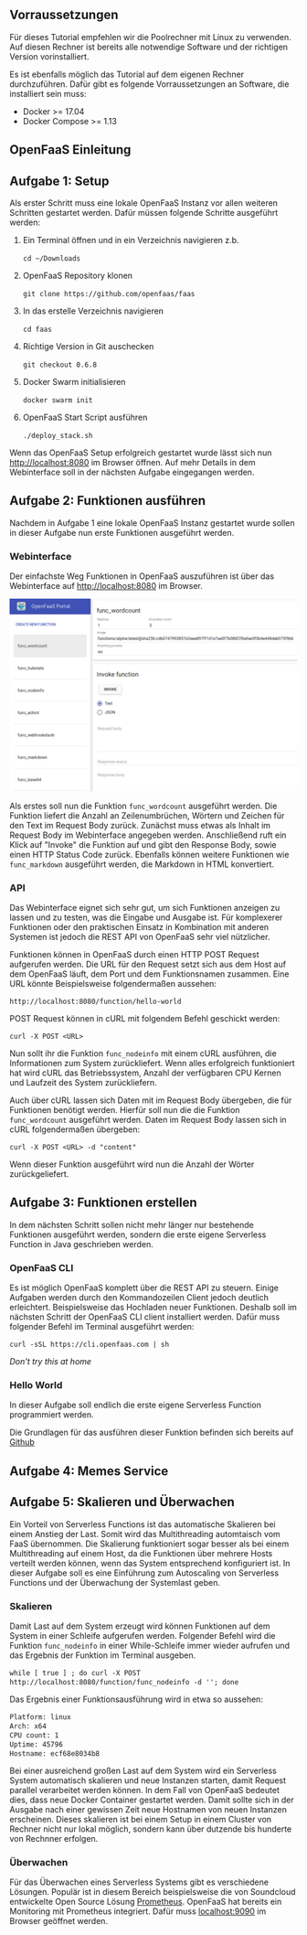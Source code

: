 ## Vorraussetzungen
Für dieses Tutorial empfehlen wir die Poolrechner mit Linux zu verwenden. Auf diesen Rechner ist bereits alle notwendige Software und der richtigen Version vorinstalliert.

Es ist ebenfalls möglich das Tutorial auf dem eigenen Rechner durchzuführen.
Dafür gibt es folgende Vorraussetzungen an Software, die installiert sein muss:
- Docker >= 17.04
- Docker Compose >= 1.13

## OpenFaaS Einleitung

## Aufgabe 1: Setup
Als erster Schritt muss eine lokale OpenFaaS Instanz vor allen weiteren Schritten gestartet werden. Dafür müssen folgende Schritte ausgeführt werden:

1. Ein Terminal öffnen und in ein Verzeichnis navigieren z.b.

    `cd ~/Downloads`
2. OpenFaaS Repository klonen

    `git clone https://github.com/openfaas/faas`
3. In das erstelle Verzeichnis navigieren

     `cd faas`
4. Richtige Version in Git auschecken

    `git checkout 0.6.8`
4. Docker Swarm initialisieren

    `docker swarm init`
5. OpenFaaS Start Script ausführen

    `./deploy_stack.sh`

Wenn das OpenFaaS Setup erfolgreich gestartet wurde lässt sich nun [http://localhost:8080](http://localhost:8080) im Browser öffnen. Auf mehr Details in dem Webinterface soll in der nächsten Aufgabe eingegangen werden.

## Aufgabe 2: Funktionen ausführen
Nachdem in Aufgabe 1 eine lokale OpenFaaS Instanz gestartet wurde sollen in dieser Aufgabe nun erste Funktionen ausgeführt werden.

### Webinterface
Der einfachste Weg Funktionen in OpenFaaS auszuführen ist über das Webinterface auf [http://localhost:8080](http://localhost:8080) im Browser.

![openfaas ui](images/openfaas-ui.png)

Als erstes soll nun die Funktion `func_wordcount` ausgeführt werden. Die Funktion liefert die Anzahl an Zeilenumbrüchen, Wörtern und Zeichen für den Text im Request Body zurück. Zunächst muss etwas als Inhalt im Request Body im Webinterface angegeben werden. Anschließend ruft ein Klick auf "Invoke" die Funktion auf und gibt den Response Body, sowie einen HTTP Status Code zurück. Ebenfalls können weitere Funktionen wie `func_markdown` ausgeführt werden, die Markdown in HTML konvertiert.

### API
Das Webinterface eignet sich sehr gut, um sich Funktionen anzeigen zu lassen und zu testen, was die Eingabe und Ausgabe ist. Für komplexerer Funktionen oder den praktischen Einsatz in Kombination mit anderen Systemen ist jedoch die REST API von OpenFaaS sehr viel nützlicher.

Funktionen können in OpenFaaS durch einen HTTP POST Request aufgerufen werden. Die URL für den Request setzt sich aus dem Host auf dem OpenFaaS läuft, dem Port und dem Funktionsnamen zusammen. Eine URL könnte Beispielsweise folgendermaßen aussehen:

    http://localhost:8080/function/hello-world

POST Request können in cURL mit folgendem Befehl geschickt werden:

    curl -X POST <URL>

Nun sollt ihr die Funktion `func_nodeinfo` mit einem cURL ausführen, die Informationen zum System zurückliefert. Wenn alles erfolgreich funktioniert hat wird cURL das Betriebssystem, Anzahl der verfügbaren CPU Kernen und Laufzeit des System zurückliefern.

Auch über cURL lassen sich Daten mit im Request Body übergeben, die für Funktionen benötigt werden. Hierfür soll nun die die Funktion `func_wordcount` ausgeführt werden. Daten im Request Body lassen sich in cURL folgendermaßen übergeben:

    curl -X POST <URL> -d "content"

Wenn dieser Funktion ausgeführt wird nun die Anzahl der Wörter zurückgeliefert.


## Aufgabe 3: Funktionen erstellen
In dem nächsten Schritt sollen nicht mehr länger nur bestehende Funktionen ausgeführt werden, sondern die erste eigene Serverless Function in Java geschrieben werden.

### OpenFaaS CLI
Es ist möglich OpenFaaS komplett über die REST API zu steuern. Einige Aufgaben werden durch den Kommandozeilen Client jedoch deutlich erleichtert. Beispielsweise das Hochladen neuer Funktionen. Deshalb soll im nächsten Schritt der OpenFaaS CLI client installiert werden. Dafür muss folgender Befehl im Terminal ausgeführt werden:

    curl -sSL https://cli.openfaas.com | sh

*Don't try this at home*

### Hello World
In dieser Aufgabe soll endlich die erste eigene Serverless Function programmiert werden.

Die Grundlagen für das ausführen dieser Funktion befinden sich bereits auf [Github](https://github.com/theSoenke/serverless-tutorial/tree/master/tutorial-3)

## Aufgabe 4: Memes Service

## Aufgabe 5: Skalieren und Überwachen
Ein Vorteil von Serverless Functions ist das automatische Skalieren bei einem Anstieg der Last. Somit wird das Multithreading automtaisch vom FaaS übernommen. Die Skalierung funktioniert sogar besser als bei einem Multithreading auf einem Host, da die Funktionen über mehrere Hosts verteilt werden können, wenn das System entsprechend konfiguriert ist. In dieser Aufgabe soll es eine Einführung zum Autoscaling von Serverless Functions und der Überwachung der Systemlast geben.

### Skalieren

Damit Last auf dem System erzeugt wird können Funktionen auf dem System in einer Schleife aufgerufen werden. Folgender Befehl wird die Funktion `func_nodeinfo` in einer While-Schleife immer wieder aufrufen und das Ergebnis der Funktion im Terminal ausgeben.

    while [ true ] ; do curl -X POST http://localhost:8080/function/func_nodeinfo -d ''; done

Das Ergebnis einer Funktionsausführung wird in etwa so aussehen:

    Platform: linux
    Arch: x64
    CPU count: 1
    Uptime: 45796
    Hostname: ecf68e8034b8

Bei einer ausreichend großen Last auf dem System wird ein Serverless System automatisch skalieren und neue Instanzen starten, damit Request parallel verarbeitet werden können. In dem Fall von OpenFaaS bedeutet dies, dass neue Docker Container gestartet werden. Damit sollte sich in der Ausgabe nach einer gewissen Zeit neue Hostnamen von neuen Instanzen erscheinen. Dieses skalieren ist bei einem Setup in einem Cluster von Rechner nicht nur lokal möglich, sondern kann über dutzende bis hunderte von Rechnner erfolgen.

### Überwachen
Für das Überwachen eines Serverless Systems gibt es verschiedene Lösungen. Populär ist in diesem Bereich beispielsweise die von Soundcloud entwickelte Open Source Lösung [Prometheus](https://prometheus.io). OpenFaaS hat bereits ein Monitoring mit Prometheus integriert. Dafür muss [localhost:9090](http://localhost:9090) im Browser geöffnet werden.